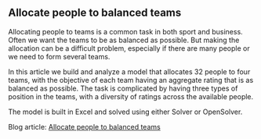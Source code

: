 ## Allocate people to balanced teams
Allocating people to teams is a common task in both sport and business. Often we want the teams to be as balanced as possible. But making the allocation can be a difficult problem, especially if there are many people or we need to form several teams.

In this article we build and analyze a model that allocates 32 people to four teams, with the objective of each team having an aggregate rating that is as balanced as possible. The task is complicated by having three types of position in the teams, with a diversity of ratings across the available people.

The model is built in Excel and solved using either Solver or OpenSolver.

Blog article: [Allocate people to balanced teams](https://www.solvermax.com/blog/allocate-people-to-balanced-teams)
